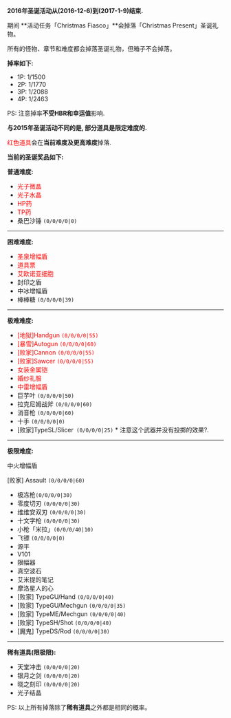 **2016年圣诞活动从(2016-12-6)到(2017-1-9)结束.**

期间 **活动任务「Christmas Fiasco」**会掉落「Christmas Present」圣诞礼物。

所有的怪物、章节和难度都会掉落圣诞礼物，但箱子不会掉落。

**掉率如下:**

- 1P: 1/1500
- 2P: 1/1770
- 3P: 1/2088
- 4P: 1/2463

PS: 注意掉率**不受HBR和幸运值**影响.

**与2015年圣诞活动不同的是, 部分道具是限定难度的.**

<span style="color:red">红色道具</span>会在**当前难度及更高难度**掉落.

**当前的圣诞奖品如下:**

**普通难度:**

- <span style="color:red">光子微晶</span>
- <span style="color:red">光子水晶</span>
- <span style="color:red">HP药</span>
- <span style="color:red">TP药</span>
- 桑巴沙锤 `(0/0/0/0|0)`

---

**困难难度:**

- <span style="color:red">圣泉增幅盾</span>
- <span style="color:red">道具票</span>
- <span style="color:red">艾欧诺亚细胞</span>
- 封印之盾
- 中冰增幅盾
- 棒棒糖 `(0/0/0/0|39)`

---

**极难难度:**

- <span style="color:red">[地狱]Handgun `(0/0/0/0|55)`</span>
- <span style="color:red">[暴雪]Autogun `(0/0/0/0|60)`</span>
- <span style="color:red">[败家]Cannon `(0/0/0/0|55)`</span>
- <span style="color:red">[败家]Sawcer `(0/0/0/0|55)`</span>
- <span style="color:red">女装金属铠</span>
- <span style="color:red">婚纱礼服</span>
- <span style="color:red">中雷增幅盾</span>
- 巨芋叶 `(0/0/0/0|50)`
- 拉克尼姆战斧 `(0/0/0/0|60)`
- 消音枪 `(0/0/0/0|60)`
- 十手 `(0/0/0/0|0)`
- [败家]TypeSL/Slicer` (0/0/0/0|25)` * 注意这个武器并没有投掷的效果?.

---

**极限难度:**

中火增幅盾

[败家] Assault `(0/0/0/0|60)`

- 极冻枪`(0/0/0/0|30)`
- 零度切刃 `(0/0/0/0|30)`
- 维维安双刃 `(0/0/0/0|30)`
- 十文字枪 `(0/0/0/0|30)`
- 小枪「米拉」`(0/0/0/40|10)`
- 飞镖 `(0/0/0/0|0)`
- 源平
- V101
- 限幅器
- 真空波石
- 艾米提的笔记
- 摩洛星人的心
- [败家]  TypeGU/Hand `(0/0/0/0|40)`
- [败家]  TypeGU/Mechgun `(0/0/0/0|35)`
- [败家]  TypeME/Mechgun `(0/0/0/0|40)`
- [败家]  TypeSH/Shot `(0/0/0/0|40)`
- [魔鬼]  TypeDS/Rod `(0/0/0/0|30)`

---

**稀有道具(限极限):**

- 天堂冲击 `(0/0/0/0|20)`
- 银月之剑 `(0/0/0/0|20)`
- 晓之刻印 `(0/0/0/0|20)`
- 光子结晶

PS: 以上所有掉落除了**稀有道具**之外都是相同的概率。